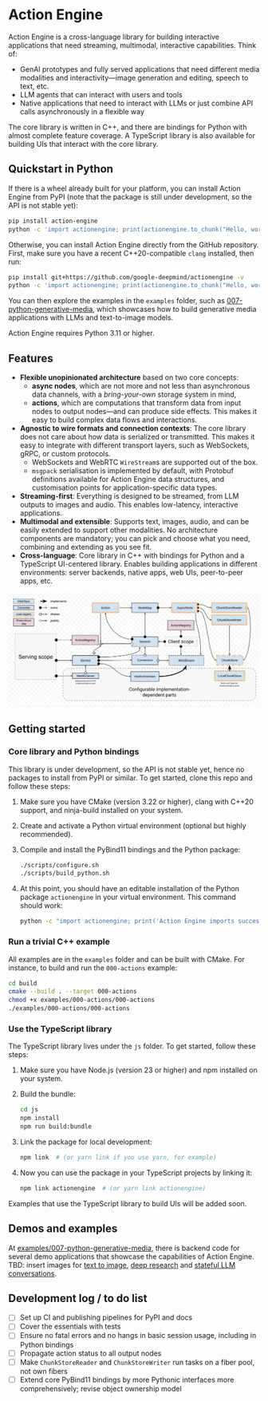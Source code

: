 # Action Engine

Action Engine is a cross-language library for building interactive applications
that need streaming, multimodal, interactive capabilities. Think of:

- GenAI prototypes and fully served applications that need different media
  modalities and interactivity—image generation and editing, speech to text,
  etc.
- LLM agents that can interact with users and tools
- Native applications that need to interact with LLMs or just combine API calls
  asynchronously in a flexible way

The core library is written in C++, and there are bindings for Python with
almost complete feature coverage. A TypeScript library is also available for
building UIs that interact with the core library.

## Quickstart in Python

If there is a wheel already built for your platform, you can install Action
Engine
from PyPI (note that the package is still under development, so the API is not
stable yet):

```bash
pip install action-engine
python -c 'import actionengine; print(actionengine.to_chunk("Hello, world!"))'
```

Otherwise, you can install Action Engine directly from the GitHub repository.
First, make sure you have a recent C++20-compatible `clang` installed, then run:

```bash
pip install git+https://github.com/google-deepmind/actionengine -v
python -c 'import actionengine; print(actionengine.to_chunk("Hello, world!"))'
```

You can then explore the examples in the `examples` folder, such as
[007-python-generative-media](examples/007-python-generative-media), which
showcases how to build generative media applications with LLMs and text-to-image
models.

Action Engine requires Python 3.11 or higher.

## Features

- **Flexible unopinionated architecture** based on two core concepts:
    - **async nodes**, which are not more and not less than asynchronous data
      channels, with a *bring-your-own* storage system in mind,
    - **actions**, which are computations that transform data from input nodes
      to
      output nodes—and can produce side effects. This makes it easy to build
      complex data flows and interactions.
- **Agnostic to wire formats and connection contexts**: The core library does
  not care about how data is serialized or transmitted. This makes it easy to
  integrate with different transport layers, such as WebSockets, gRPC, or
  custom protocols.
    - WebSockets and WebRTC `WireStream`s are supported out of the box.
    - `msgpack` serialisation is implemented by default, with Protobuf
      definitions
      available for Action Engine data structures, and customisation points for
      application-specific data types.
- **Streaming-first**: Everything is designed to be streamed, from LLM outputs
  to images and audio. This enables low-latency, interactive applications.
- **Multimodal and extensible**: Supports text, images, audio, and can be
  easily extended to support other modalities. No architecture components are
  mandatory; you can pick and choose what you need, combining and extending as
  you see fit.
- **Cross-language**: Core library in C++ with bindings for Python and a
  TypeScript UI-centered library. Enables building applications in different
  environments: server backends, native apps, web UIs, peer-to-peer apps, etc.

![Architecture diagram](public/architecture.png)

## Getting started

### Core library and Python bindings

This library is under development, so the API is not stable yet, hence no
packages to install from PyPI or similar. To get started, clone this repo and
follow these steps:

1. Make sure you have CMake (version 3.22 or higher), clang with C++20 support,
   and ninja-build installed on your system.
2. Create and activate a Python virtual environment (optional but highly
   recommended).
3. Compile and install the PyBind11 bindings and the Python package:

   ```bash
   ./scripts/configure.sh
   ./scripts/build_python.sh
   ```
4. At this point, you should have an editable installation of the Python package
   `actionengine` in your virtual environment. This command should work:

   ```bash
   python -c "import actionengine; print('Action Engine imports successfully!')"
   ```

### Run a trivial C++ example

All examples are in the `examples` folder and can be built with CMake. For
instance, to build and run the `000-actions` example:

```bash
cd build
cmake --build . --target 000-actions
chmod +x examples/000-actions/000-actions
./examples/000-actions/000-actions
```

### Use the TypeScript library

The TypeScript library lives under the `js` folder. To get started, follow
these steps:

1. Make sure you have Node.js (version 23 or higher) and npm installed on your
   system.
2. Build the bundle:

   ```bash
   cd js
   npm install
   npm run build:bundle
   ```
3. Link the package for local development:

   ```bash
   npm link  # (or yarn link if you use yarn, for example)
   ```
4. Now you can use the package in your TypeScript projects by linking it:

   ```bash
   npm link actionengine  # (or yarn link actionengine)
   ```

Examples that use the TypeScript library to build UIs will be added soon.

## Demos and examples

At [examples/007-python-generative-media](examples/007-python-generative-media),
there is backend code for
several demo applications that showcase the capabilities of Action Engine. TBD:
insert images for [text to image](https://actionengine.dev/blob),
[deep research](https://actionengine.dev/deepresearch?q=alpha-demos) and
[stateful LLM conversations](https://actionengine.dev/gemini?q=ollama).

## Development log / to do list

- [ ] Set up CI and publishing pipelines for PyPI and docs
- [ ] Cover the essentials with tests
- [ ] Ensure no fatal errors and no hangs in basic session usage, including
  in Python bindings
- [ ] Propagate action status to all output nodes
- [ ] Make `ChunkStoreReader` and `ChunkStoreWriter` run tasks on a fiber
  pool, not own fibers
- [ ] Extend core PyBind11 bindings by more Pythonic interfaces more
  comprehensively; revise object ownership model

